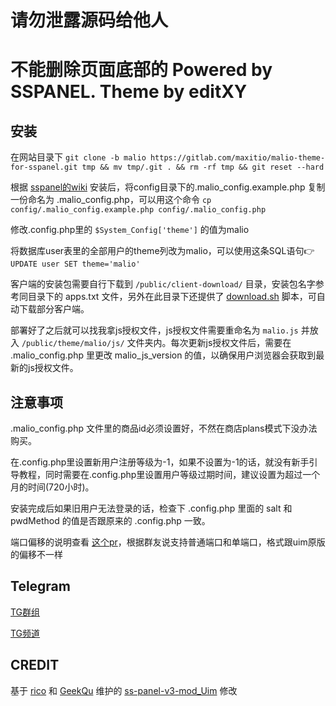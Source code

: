 # 请勿泄露源码给他人
# 不能删除页面底部的 Powered by SSPANEL. Theme by editXY
## 安装
在网站目录下 
`git clone -b malio https://gitlab.com/maxitio/malio-theme-for-sspanel.git tmp && mv tmp/.git . && rm -rf tmp && git reset --hard`

根据 [sspanel的wiki](https://blog.anank.ke/w/SSPanel_with_DROP_DATABASE_BT) 安装后，将config目录下的.malio_config.example.php 复制一份命名为 .malio_config.php，可以用这个命令 `cp config/.malio_config.example.php config/.malio_config.php`

修改.config.php里的 `$System_Config['theme']` 的值为malio

将数据库user表里的全部用户的theme列改为malio，可以使用这条SQL语句👉 `UPDATE user SET theme='malio'`

客户端的安装包需要自行下载到 `/public/client-download/` 目录，安装包名字参考同目录下的 apps.txt 文件，另外在此目录下还提供了 [download.sh](https://github.com/sspanel-uim/ssr-download-updater) 脚本，可自动下载部分客户端。

部署好了之后就可以找我拿js授权文件，js授权文件需要重命名为 `malio.js` 并放入 `/public/theme/malio/js/` 文件夹内。每次更新js授权文件后，需要在 .malio_config.php 里更改 malio_js_version 的值，以确保用户浏览器会获取到最新的js授权文件。

## 注意事项
.malio_config.php 文件里的商品id必须设置好，不然在商店plans模式下没办法购买。

在.config.php里设置新用户注册等级为-1，如果不设置为-1的话，就没有新手引导教程，同时需要在.config.php里设置用户等级过期时间，建议设置为超过一个月的时间(720小时)。

安装完成后如果旧用户无法登录的话，检查下 .config.php 里面的 salt 和 pwdMethod 的值是否跟原来的 .config.php 一致。

端口偏移的说明查看 [这个pr](https://github.com/v2rayv3/ss-panel-v3-mod_Uim/pull/42)，根据群友说支持普通端口和单端口，格式跟uim原版的偏移不一样

## Telegram
[TG群组](https://t.me/joinchat/DM2_FxStXAbYZ2DzVfZjcw)

[TG频道](https://t.me/malio_for_sspanel) 

## CREDIT
基于 [rico](https://github.com/rico93) 和 [GeekQu](https://github.com/GeekQu) 维护的 [ss-panel-v3-mod_Uim](https://github.com/rico93/ss-panel-v3-mod_Uim) 修改